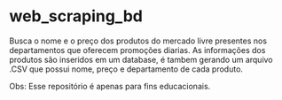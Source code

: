 # web_scraping_bd

Busca o nome e o preço dos produtos do mercado livre presentes nos departamentos que oferecem promoções diarias. As informações dos produtos são inseridos em um database, é tambem gerando um arquivo .CSV que possui nome, preço e departamento de cada produto.

Obs:
Esse repositório é apenas para fins educacionais.
